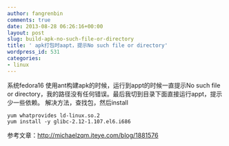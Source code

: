 ```yaml
---
author: fangrenbin
comments: true
date: 2013-08-28 06:26:16+00:00
layout: post
slug: build-apk-no-such-file-or-directory
title: ' apk打包时aapt，提示No such file or directory'
wordpress_id: 531
categories:
- linux
---
```


系统fedora16 
使用ant构建apk的时候，运行到appt的时候一直提示No such file or directory，我的路径没有任何错误。最后我切到目录下面直接运行appt，提示少一些依赖。 
解决方法，查找包，然后install 

    
    
    yum whatprovides ld-linux.so.2  
    yum install -y glibc-2.12-1.107.el6.i686  
    


参考文章：http://michaelzqm.iteye.com/blog/1881576

